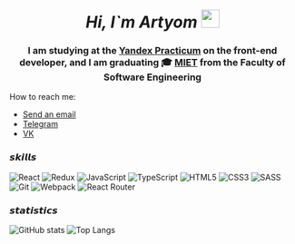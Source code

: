 <h1 align="center"><i>Hi, I`m Artyom</i>
<img src="https://github.com/blackcater/blackcater/raw/main/images/Hi.gif" height="32"/></h1>
<h3 align="center">I am studying at the <a href="https://practicum.yandex.ru/profile/web-plus/">Yandex Practicum</a> on the front-end developer, and I am graduating 🎓 <a href="https://eng.miet.ru/">MIET</a> from the Faculty of Software Engineering</h3>
<p4>How to reach me: <p4>

<ul>
  <li><a href="mailto:Arteym-Bash@yandex.com?subject=Github mess"">Send an email</a></li>
  <li><a href="https://t.me/scrapsils">Telegram</a></li>
  <li><a href="https://vk.com/id86517284">VK</a></li>
  
</ul>
<h3> 𝙨𝙠𝙞𝙡𝙡𝙨 </h3>

  
![React](https://img.shields.io/badge/react-%2320232a.svg?style=for-the-badge&logo=react&logoColor=%2361DAFB)
![Redux](https://img.shields.io/badge/redux-%23593d88.svg?style=for-the-badge&logo=redux&logoColor=white)
![JavaScript](https://img.shields.io/badge/javascript-%23323330.svg?style=for-the-badge&logo=javascript&logoColor=%23F7DF1E)
![TypeScript](https://img.shields.io/badge/typescript-%23007ACC.svg?style=for-the-badge&logo=typescript&logoColor=white)
![HTML5](https://img.shields.io/badge/html5-%23E34F26.svg?style=for-the-badge&logo=html5&logoColor=white)
![CSS3](https://img.shields.io/badge/css3-%231572B6.svg?style=for-the-badge&logo=css3&logoColor=white)
![SASS](https://img.shields.io/badge/SASS-hotpink.svg?style=for-the-badge&logo=SASS&logoColor=white)
![Git](https://img.shields.io/badge/git-%23F05033.svg?style=for-the-badge&logo=git&logoColor=white)
![Webpack](https://img.shields.io/badge/webpack-%238DD6F9.svg?style=for-the-badge&logo=webpack&logoColor=black)
![React Router](https://img.shields.io/badge/React_Router-CA4245?style=for-the-badge&logo=react-router&logoColor=white)

 <h3> 𝙨𝙩𝙖𝙩𝙞𝙨𝙩𝙞𝙘𝙨 </h3>
 
![GitHub stats](https://github-readme-stats.vercel.app/api?username=Tema-Bash&show_icons=true&count_private=true&theme=react&hide=stars,issues)
![Top Langs](https://github-readme-stats.vercel.app/api/top-langs/?username=Tema-Bash&layout=compact&theme=react)

 
